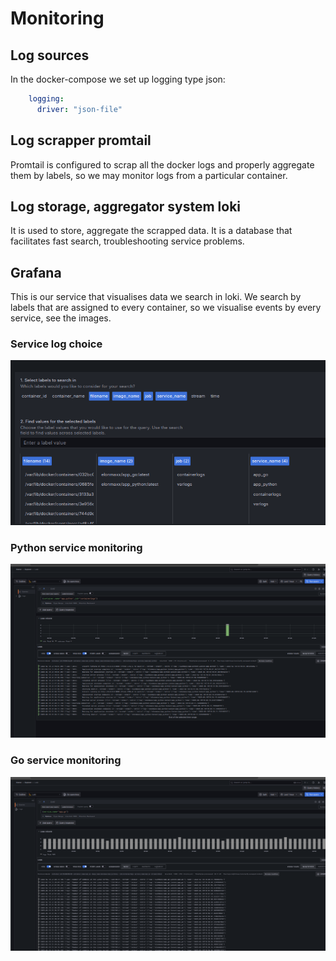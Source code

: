 # Monitoring

## Log sources

In the docker-compose we set up logging type json:

```yml
    logging:
      driver: "json-file"
```

## Log scrapper promtail

Promtail is configured to scrap all the docker logs and properly
aggregate them by labels, so we may monitor logs from a particular container.

## Log storage, aggregator system loki

It is used to store, aggregate the scrapped data. It is a database that
facilitates fast search, troubleshooting service problems.

## Grafana

This is our service that visualises data we search in loki. We search by labels
that are assigned to every container, so we visualise events by every service,
see the images.

### Service log choice

![labels-choices](../images/labels-choice.png)

### Python service monitoring

![app_python](../images/app_python.png)

### Go service monitoring

![app_go](../images/app_go.png)
